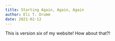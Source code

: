 ```yaml
---
title: Starting Again, Again, Again
author: Eli T. Drumm
date: 2021-02-12
---
```


This is version *six* of my website! How about that?!

